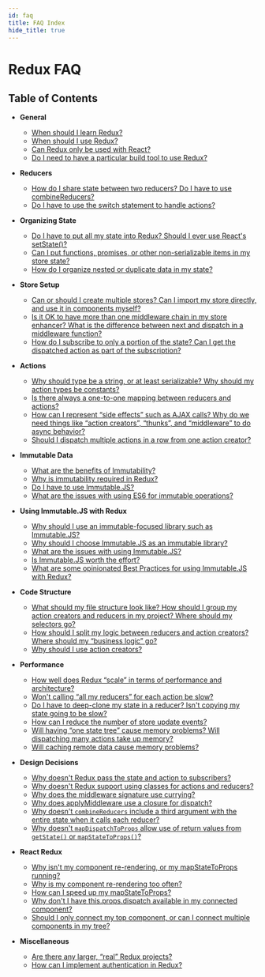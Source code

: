 ```yaml
---
id: faq
title: FAQ Index
hide_title: true
---
```


# Redux FAQ

## Table of Contents

- **General**
  - [When should I learn Redux?](/docs/faq/General.md#general-when-to-learn)
  - [When should I use Redux?](/docs/faq/General.md#general-when-to-use)
  - [Can Redux only be used with React?](/docs/faq/General.md#general-only-react)
  - [Do I need to have a particular build tool to use Redux?](/docs/faq/General.md#general-build-tools)
- **Reducers**
  - [How do I share state between two reducers? Do I have to use combineReducers?](/docs/faq/Reducers.md#reducers-share-state)
  - [Do I have to use the switch statement to handle actions?](/docs/faq/Reducers.md#reducers-use-switch)
- **Organizing State**
  - [Do I have to put all my state into Redux? Should I ever use React's setState()?](/docs/faq/OrganizingState.md#organizing-state-only-redux-state)
  - [Can I put functions, promises, or other non-serializable items in my store state?](/docs/faq/OrganizingState.md#organizing-state-non-serializable)
  - [How do I organize nested or duplicate data in my state?](/docs/faq/OrganizingState.md#organizing-state-nested-data)
- **Store Setup**
  - [Can or should I create multiple stores? Can I import my store directly, and use it in components myself?](/docs/faq/StoreSetup.md#store-setup-multiple-stores)
  - [Is it OK to have more than one middleware chain in my store enhancer? What is the difference between next and dispatch in a middleware function?](/docs/faq/StoreSetup.md#store-setup-middleware-chains)
  - [How do I subscribe to only a portion of the state? Can I get the dispatched action as part of the subscription?](/docs/faq/StoreSetup.md#store-setup-subscriptions)
- **Actions**
  - [Why should type be a string, or at least serializable? Why should my action types be constants?](/docs/faq/Actions.md#actions-string-constants)
  - [Is there always a one-to-one mapping between reducers and actions?](/docs/faq/Actions.md#actions-reducer-mappings)
  - [How can I represent “side effects” such as AJAX calls? Why do we need things like “action creators”, “thunks”, and “middleware” to do async behavior?](/docs/faq/Actions.md#actions-side-effects)
  - [Should I dispatch multiple actions in a row from one action creator?](/docs/faq/Actions.md#actions-multiple-actions)
- **Immutable Data**
  - [What are the benefits of Immutability?](/docs/faq/ImmutableData.md#benefits-of-immutability)
  - [Why is immutability required in Redux?](/docs/faq/ImmutableData.md#why-is-immutability-required)
  - [Do I have to use Immutable.JS?](/docs/faq/ImmutableData.md#do-i-have-to-use-immutable-js)
  - [What are the issues with using ES6 for immutable operations?](/docs/faq/ImmutableData.md#issues-with-es6-for-immutable-ops)
- **Using Immutable.JS with Redux**

  - [Why should I use an immutable-focused library such as Immutable.JS?](/docs/recipes/UsingImmutableJS.md#why-use-immutable-library)
  - [Why should I choose Immutable.JS as an immutable library?](/docs/recipes/UsingImmutableJS.md#why-choose-immutable-js)
  - [What are the issues with using Immutable.JS?](/docs/recipes/UsingImmutableJS.md#issues-with-immutable-js)
  - [Is Immutable.JS worth the effort?](/docs/recipes/UsingImmutableJS.md#is-immutable-js-worth-effort)
  - [What are some opinionated Best Practices for using Immutable.JS with Redux?](/docs/recipes/UsingImmutableJS.md#immutable-js-best-practices)

- **Code Structure**
  - [What should my file structure look like? How should I group my action creators and reducers in my project? Where should my selectors go?](/docs/faq/CodeStructure.md#structure-file-structure)
  - [How should I split my logic between reducers and action creators? Where should my “business logic” go?](/docs/faq/CodeStructure.md#structure-business-logic)
  - [Why should I use action creators?](/docs/faq/CodeStructure.md#structure-action-creators)
- **Performance**
  - [How well does Redux “scale” in terms of performance and architecture?](/docs/faq/Performance.md#performance-scaling)
  - [Won't calling “all my reducers” for each action be slow?](/docs/faq/Performance.md#performance-all-reducers)
  - [Do I have to deep-clone my state in a reducer? Isn't copying my state going to be slow?](/docs/faq/Performance.md#performance-clone-state)
  - [How can I reduce the number of store update events?](/docs/faq/Performance.md#performance-update-events)
  - [Will having “one state tree” cause memory problems? Will dispatching many actions take up memory?](/docs/faq/Performance.md#performance-state-memory)
  - [Will caching remote data cause memory problems?](/docs/faq/Performance.md#performance-cache-memory)
- **Design Decisions**
  - [Why doesn't Redux pass the state and action to subscribers?](/docs/faq/DesignDecisions.md#does-not-pass-state-action-to-subscribers)
  - [Why doesn't Redux support using classes for actions and reducers?](/docs/faq/DesignDecisions.md#does-not-support-classes)
  - [Why does the middleware signature use currying?](/docs/faq/DesignDecisions.md#why-currying)
  - [Why does applyMiddleware use a closure for dispatch?](/docs/faq/DesignDecisions.md#closure-dispatch)
  - [Why doesn't `combineReducers` include a third argument with the entire state when it calls each reducer?](/docs/faq/DesignDecisions.md#combineReducers-limitations)
  - [Why doesn't `mapDispatchToProps` allow use of return values from `getState()` or `mapStateToProps()`?](/docs/faq/DesignDecisions.md#no-asynch-in-mapDispatchToProps)
- **React Redux**
  - [Why isn't my component re-rendering, or my mapStateToProps running?](/docs/faq/ReactRedux.md#react-not-rerendering)
  - [Why is my component re-rendering too often?](/docs/faq/ReactRedux.md#react-rendering-too-often)
  - [How can I speed up my mapStateToProps?](/docs/faq/ReactRedux.md#react-mapstate-speed)
  - [Why don't I have this.props.dispatch available in my connected component?](/docs/faq/ReactRedux.md#react-props-dispatch)
  - [Should I only connect my top component, or can I connect multiple components in my tree?](/docs/faq/ReactRedux.md#react-multiple-components)
- **Miscellaneous**
  - [Are there any larger, “real” Redux projects?](/docs/faq/Miscellaneous.md#miscellaneous-real-projects)
  - [How can I implement authentication in Redux?](/docs/faq/Miscellaneous.md#miscellaneous-authentication)

